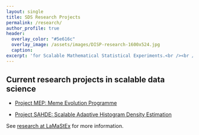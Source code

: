 ```yaml
---
layout: single
title: SDS Research Projects
permalink: /research/
author_profile: true
header:
  overlay_color: "#5e616c"
  overlay_image: /assets/images/DISP-research-1600x524.jpg
  caption: 
excerpt: 'for Scalable Mathematical Statistical Experiments.<br /><br /><br />'
---
```


## Current research projects in scalable data science

* [Project MEP: Meme Evolution Programme](http://lamastex.org/lmse/mep/)

* [Project SAHDE: Scalable Adaptive Histogram Density Estimation](/sds/research/densityEstimation/sahde/)

See [research at LaMaStEx](https://lamastex.github.io/research/) for more information.
